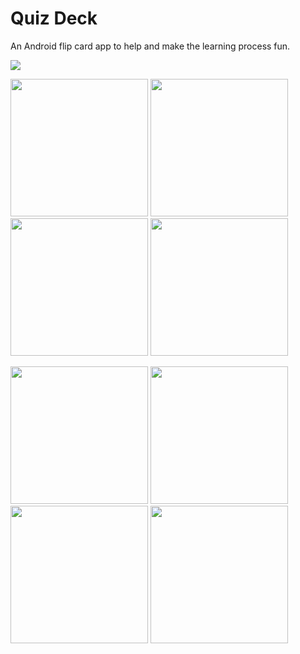 # Quiz Deck

An Android flip card app to help and make the learning process fun.

<img src="https://user-images.githubusercontent.com/116365213/224506390-409e6073-3e43-4e67-8303-4fd0cb877204.png" />

<p float="left">
  <img src="https://user-images.githubusercontent.com/116365213/224506413-6ae4fd11-8f8c-4bad-ab83-c27b10a7406c.png" width="220" />
  <img src="https://user-images.githubusercontent.com/116365213/224506461-5d5eb0ad-523d-4999-a5cf-8d148008a4f7.png" width="220" />
  <img src="https://user-images.githubusercontent.com/116365213/224506502-bc4a3d93-8633-40d9-826e-dc0a7a0c8ebf.png" width="220" />
  <img src="https://user-images.githubusercontent.com/116365213/224506537-f7b6f963-e0cd-457f-909c-caf73ec48cf5.png" width="220" />
</p>

<p float="left">
  <img src="https://user-images.githubusercontent.com/116365213/224506986-08af8c72-f432-4bdb-ac3e-4b9db1ba720b.png" width="220" />
  <img src="https://user-images.githubusercontent.com/116365213/224506551-3420729d-6d5e-40e2-84d3-d9d025b7a243.png" width="220" />
  <img src="https://user-images.githubusercontent.com/116365213/224506562-e8770028-6942-4c97-a6c2-8d9564aa8857.png" width="220" />
  <img src="https://user-images.githubusercontent.com/116365213/224506579-ba7e3d64-87b2-4924-9196-70a38813b1ee.png" width="220" />
</p>
